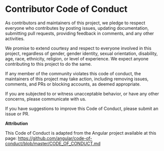 # Contributor Code of Conduct

As contributors and maintainers of this project, we pledge to respect everyone who contributes by posting issues, updating documentation, submitting pull requests, providing feedback in comments, and any other activities.


We promise to extend courtesy and respect to everyone involved in this project, regardless of gender, gender identity, sexual orientation, disability, age, race, ethnicity, religion, or level of experience. We expect anyone contributing to this project to do the same.

If any member of the community violates this code of conduct, the maintainers of this project may take action, including removing issues, comments, and PRs or blocking accounts, as deemed appropriate.

If you are subjected to or witness unacceptable behavior, or have any other concerns, please communicate with us.

If you have suggestions to improve this Code of Conduct, please submit an issue or PR.

**Attribution**

This Code of Conduct is adapted from the Angular project available at this page: https://github.com/angular/code-of-conduct/blob/master/CODE_OF_CONDUCT.md
